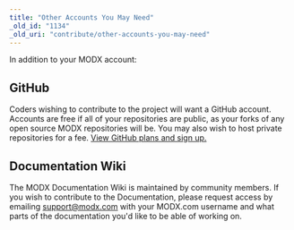 ```yaml
---
title: "Other Accounts You May Need"
_old_id: "1134"
_old_uri: "contribute/other-accounts-you-may-need"
---
```


In addition to your MODX account:

GitHub
------

Coders wishing to contribute to the project will want a GitHub account. Accounts are free if all of your repositories are public, as your forks of any open source MODX repositories will be. You may also wish to host private repositories for a fee. [View GitHub plans and sign up.](https://github.com/plans)

Documentation Wiki
------------------

The MODX Documentation Wiki is maintained by community members. If you wish to contribute to the Documentation, please request access by emailing [support@modx.com](mailto:support@modx.com) with your MODX.com username and what parts of the documentation you'd like to be able of working on.